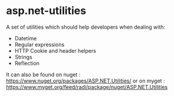 # asp.net-utilities
A set of utilities which should help developers when dealing with:
* Datetime 
* Regular expressions
* HTTP Cookie and header helpers
* Strings
* Reflection

It can also be found on nuget : https://www.nuget.org/packages/ASP.NET.Utilities/
or on myget : https://www.myget.org/feed/radi/package/nuget/ASP.NET.Utilities

